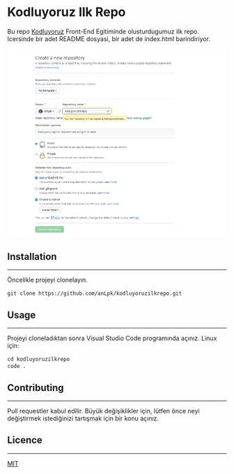 # Kodluyoruz Ilk Repo
Bu repo [Kodluyoruz](https://www.kodluyoruz.org/) Front-End Egitiminde olusturdugumuz ilk repo. Icersinde bir adet README dosyasi, bir adet de index.html barindiriyor.

![Image](images/kodluyoruz.PNG)

## Installation
---
Öncelikle projeyi clonelayın.

```
git clone https://github.com/anLpk/kodluyoruzilkrepo.git
```

## Usage
---
Projeyi cloneladıktan sonra Visual Studio Code programında açınız.
Linux için:
```
cd kodluyoruzilkrepo
code .
```

## Contributing
---
Pull requestler kabul edilir. Büyük değişiklikler için, lütfen önce neyi değiştirmek istediğinizi tartışmak için bir konu açınız.

## Licence
---
[MIT](https://choosealicense.com/licenses/mit/)
